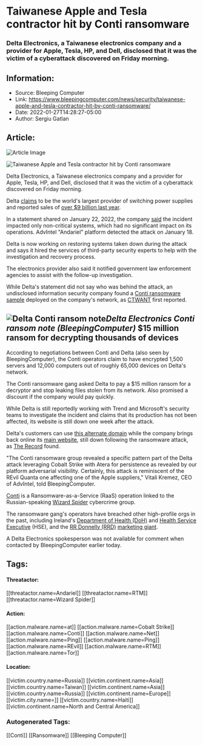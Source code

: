 # Taiwanese Apple and Tesla contractor hit by Conti ransomware
### Delta Electronics, a Taiwanese electronics company and a provider for Apple, Tesla, HP, and Dell, disclosed that it was the victim of a cyberattack discovered on Friday morning.

## Information:
+ Source: Bleeping Computer
+ Link: https://www.bleepingcomputer.com/news/security/taiwanese-apple-and-tesla-contractor-hit-by-conti-ransomware/
+ Date: 2022-01-27T14:28:27-05:00
+ Author: Sergiu Gatlan


## Article:
![Article Image](https://www.bleepstatic.com/content/posts/2022/01/27/Delta_Electronics_logo.jpg)

![Taiwanese Apple and Tesla contractor hit by Conti ransomware](https://www.bleepstatic.com/content/posts/2022/01/27/Delta_Electronics_logo.jpg)


Delta Electronics, a Taiwanese electronics company and a provider for Apple, Tesla, HP, and Dell, disclosed that it was the victim of a cyberattack discovered on Friday morning.


Delta [claims](https://www.deltapowersolutions.com/en/about-delta-group.php) to be the world's largest provider of switching power supplies and reported sales of [over $9 billion last year](https://web.archive.org/web/20210401125551/https://filecenter.deltaww.com//ir/download/calendar/4Q20_Analyst%20Meeting.pdf).


In a statement shared on January 22, 2022, the company [said](https://tw.stock.yahoo.com/news/%E5%8F%B0%E9%81%94%E9%9B%BB%E4%BC%BA%E6%9C%8D%E5%99%A8%E9%81%AD%E9%A7%AD-%E9%83%A8%E5%88%86%E7%B3%BB%E7%B5%B1%E5%9B%9E%E5%BE%A9%E9%81%8B%E4%BD%9C%E4%BC%B0%E7%84%A1%E9%87%8D%E5%A4%A7%E5%BD%B1%E9%9F%BF-064423485.html) the incident impacted only non-critical systems, which had no significant impact on its operations. AdvIntel "Andariel" platform detected the attack on January 18.


Delta is now working on restoring systems taken down during the attack and says it hired the services of third-party security experts to help with the investigation and recovery process.


The electronics provider also said it notified government law enforcement agencies to assist with the follow-up investigation.


While Delta's statement did not say who was behind the attack, an undisclosed information security company found a [Conti ransomware sample](https://www.virustotal.com/gui/file/5ace33358a8b11ae52050d02d2d6705f04bd47a27c6c6e28ef65028bbfaf5da9/detection) deployed on the company's network, as [CTWANT](https://www.ctwant.com/article/165246) first reported.



![Delta Conti ransom note](https://www.bleepstatic.com/images/news/u/1109292/2022/Delta_Conti_ransom_note.png)*Delta Electronics Conti ransom note (BleepingComputer)*
$15 million ransom for decrypting thousands of devices
------------------------------------------------------


According to negotiations between Conti and Delta (also seen by BleepingComputer), the Conti operators claim to have encrypted 1,500 servers and 12,000 computers out of roughly 65,000 devices on Delta's network.


The Conti ransomware gang asked Delta to pay a $15 million ransom for a decryptor and stop leaking files stolen from its network. Also promised a discount if the company would pay quickly.


While Delta is still reportedly working with Trend and Microsoft's security teams to investigate the incident and claims that its production has not been affected, its website is still down one week after the attack.


Delta's customers can use [this alternate domain](https://www.deltapowersolutions.com/) while the company brings back online its [main website](https://www.deltaww.com/), still down following the ransomware attack, as [The Record](https://therecord.media/conti-ransomware-hits-apple-tesla-supplier/) found.


"The Conti ransomware group revealed a specific pattern part of the Delta attack leveraging Cobalt Strike with Atera for persistence as revealed by our platform adversarial visibility. Certainly, this attack is reminiscent of the REvil Quanta one affecting one of the Apple suppliers," Vitali Kremez, CEO of AdvIntel, told BleepingComputer.


[Conti](https://www.bleepingcomputer.com/tag/conti/) is a Ransomware-as-a-Service (RaaS) operation linked to the Russian-speaking [Wizard Spider](https://www.crowdstrike.com/blog/wizard-spider-adversary-update/) cybercrime group.


The ransomware gang's operators have breached other high-profile orgs in the past, including Ireland's [Department of Health (DoH)](https://www.bleepingcomputer.com/news/security/conti-ransomware-also-targeted-irelands-department-of-health/) and [Health Service Executive](https://www.bleepingcomputer.com/news/security/irish-healthcare-shuts-down-it-systems-after-conti-ransomware-attack/) (HSE), and the [RR Donnelly (RRD)](https://www.bleepingcomputer.com/news/security/marketing-giant-rrd-confirms-data-theft-in-conti-ransomware-attack/) [marketing giant](https://www.bleepingcomputer.com/news/security/marketing-giant-rrd-confirms-data-theft-in-conti-ransomware-attack/).


A Delta Electronics spokesperson was not available for comment when contacted by BleepingComputer earlier today.





## Tags:

#### Threatactor:
[[threatactor.name=Andariel]] [[threatactor.name=RTM]] [[threatactor.name=Wizard Spider]]

#### Action:
[[action.malware.name=at]] [[action.malware.name=Cobalt Strike]] [[action.malware.name=Conti]] [[action.malware.name=Net]] [[action.malware.name=Ping]] [[action.malware.name=Ping]] [[action.malware.name=REvil]] [[action.malware.name=RTM]] [[action.malware.name=Tor]]

#### Location:
[[victim.country.name=Russia]] [[victim.continent.name=Asia]] [[victim.country.name=Taiwan]] [[victim.continent.name=Asia]] [[victim.country.name=Russia]] [[victim.continent.name=Europe]] [[victim.city.name=]] [[victim.country.name=Haiti]] [[victim.continent.name=North and Central America]]

### Autogenerated Tags:
[[Conti]] [[Ransomware]] [[Bleeping Computer]]

